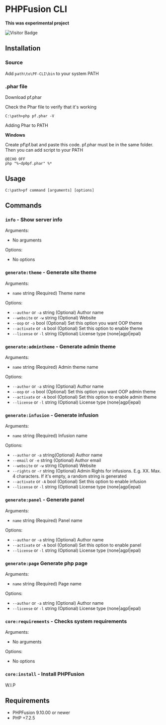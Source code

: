 # PHPFusion CLI

**This was experimental project**

![Visitor Badge](https://visitor-badge.laobi.icu/badge?page_id=PF-Projects.PF-Cli)

## Installation

### Source

Add `path\to\PF-CLI\bin` to your system PATH

### .phar file

Download pf.phar

Check the Phar file to verify that it's working

```
C:\path>php pf.phar -V
```

Adding Phar to PATH

**Windows**

Create pf\pf.bat and paste this code. pf.phar must be in the same folder. Then you can add script to your PATH

```shell
@ECHO OFF
php "%~dp0pf.phar" %*
```

## Usage

```
C:\path>pf command [arguments] [options]
```

## Commands

### `info` - Show server info

Arguments:

- No arguments

Options:

- No options

### `generate:theme` - Generate site theme

Arguments:

- `name` string (Required) Theme name

Options:

- `--author` or `-a` string (Optional) Author name
- `--website` or `-w` string (Optional) Website
- `--oop` or `-o` bool (Optional) Set this option you want OOP theme
- `--activate` or `-A` bool (Optional) Set this option to enable theme
- `--license` or `-l` string (Optional) License type (none|agpl|epal)

### `generate:admintheme` - Generate admin theme

Arguments:

- `name` string (Required) Admin theme name

Options:

- `--author` or `-a` string (Optional) Author name
- `--oop` or `-o` bool (Optional) Set this option you want OOP admin theme
- `--activate` or `-A` bool (Optional) Set this option to enable admin theme
- `--license` or `-l` string (Optional) License type (none|agpl|epal)

### `generate:infusion` - Generate infusion

Arguments:

- `name` string (Required) Infusion name

Options:

- `--author` or `-a` string(Optional) Author name
- `--email` or `-e` string (Optional) Author email
- `--website` or `-w` string (Optional) Website
- `--rights` or `-r` string (Optional) Admin Rights for infusions. E.g. XX. Max. 4 characters. If it's empty, a random
  string is generated
- `--activate` or `-A` bool (Optional) Set this option to enable infusion
- `--license` or `-l` string (Optional) License type (none|agpl|epal)

### `generate:panel` - Generate panel

Arguments:

- `name` string (Required) Panel name

Options:

- `--author` or `-a` string (Optional) Author name
- `--activate` or `-A` bool (Optional) Set this option to enable panel
- `--license` or `-l` string (Optional) License type (none|agpl|epal)

### `generate:page` Generate php page

Arguments:

- `name` string (Required) Page name

Options:

- `--author` or `-a` string (Optional) Author name
- `--license` or `-l` string (Optional) License type (none|agpl|epal)

### `core:requirements` - Checks system requirements

Arguments:

- No arguments

Options:

- No options

### `core:install` - Install PHPFusion

W.I.P

## Requirements

- PHPFusion 9.10.00 or newer
- PHP +7.2.5
